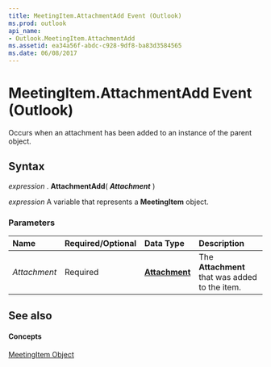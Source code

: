 ```yaml
---
title: MeetingItem.AttachmentAdd Event (Outlook)
ms.prod: outlook
api_name:
- Outlook.MeetingItem.AttachmentAdd
ms.assetid: ea34a56f-abdc-c928-9df8-ba83d3584565
ms.date: 06/08/2017
---
```



# MeetingItem.AttachmentAdd Event (Outlook)

Occurs when an attachment has been added to an instance of the parent object.


## Syntax

 _expression_ . **AttachmentAdd**( **_Attachment_** )

 _expression_ A variable that represents a **MeetingItem** object.


### Parameters



|**Name**|**Required/Optional**|**Data Type**|**Description**|
|:-----|:-----|:-----|:-----|
| _Attachment_|Required| **[Attachment](attachment-object-outlook.md)**|The **Attachment** that was added to the item.|

## See also


#### Concepts


[MeetingItem Object](meetingitem-object-outlook.md)


